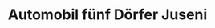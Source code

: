 ---
title: "Automobil fünf Dörfer Juseni"
url: /untervaz/automobil-fuenf-doerfer-juseni/
shop: Autowerkstatt
---